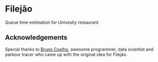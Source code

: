 # Filejão
Queue time estimation for Univesity restaurant

## Acknowledgements
Special thanks to [Bruno Coelho](https://github.com/BrunoGomesCoelho), awesome programmer, data scientist and parkour tracer who came up with the original idea for Filejão.

